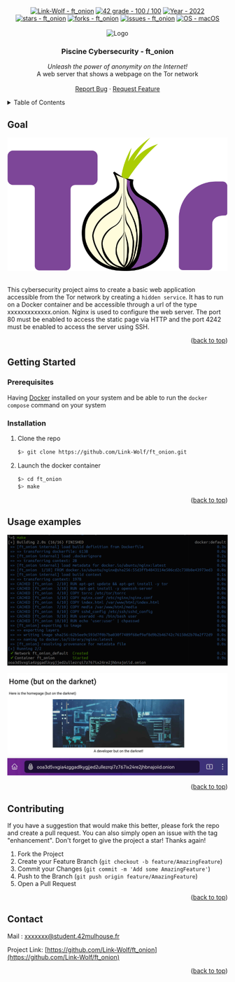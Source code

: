 <div id="top"></div>

<div align="center">
 <a href="https://github.com/Link-Wolf/ft_onion" title="Go to GitHub repo"><img src="https://img.shields.io/static/v1?label=Link-Wolf&message=ft_onion&color=blue&logo=github&style=for-the-badge" alt="Link-Wolf - ft_onion"></a>
 <a href="https://"><img src="https://img.shields.io/badge/42_grade-100%2F_100-brightgreen?style=for-the-badge" alt="42 grade - 100 / 100"></a>
 <a href="https://"><img src="https://img.shields.io/badge/Year-2022-ffad9b?style=for-the-badge" alt="Year - 2022"></a>
 <a href="https://github.com/Link-Wolf/ft_onion/stargazers"><img src="https://img.shields.io/github/stars/Link-Wolf/ft_onion?style=for-the-badge&color=yellow" alt="stars - ft_onion"></a>
 <a href="https://github.com/Link-Wolf/ft_onion/network/members"><img src="https://img.shields.io/github/forks/Link-Wolf/ft_onion?style=for-the-badge&color=lightgray" alt="forks - ft_onion"></a>
 <a href="https://github.com/Link-Wolf/ft_onion/issues"><img src="https://img.shields.io/github/issues/Link-Wolf/ft_onion?style=for-the-badge&color=orange" alt="issues - ft_onion"></a>
 <a href="https://www.apple.com/macos/" title="Go to Apple homepage"><img src="https://img.shields.io/badge/OS-macOS-blue?logo=apple&logoColor=white&style=for-the-badge&color=9cf" alt="OS - macOS"></a>
</div>

<!-- PROJECT LOGO -->
<br />
<div align="center">
  <a>
    <img src="https://www.42mulhouse.fr/wp-content/uploads/2022/06/logo-42-Mulhouse-white.svg" alt="Logo" width="192" height="80">
  </a>

  <h3 align="center">Piscine Cybersecurity - ft_onion</h3>

  <p align="center">
   <em>Unleash the power of anonymity on the Internet!</em><br/>
    A web server that shows a webpage on the Tor network 
    <br />
    <br />
    <a href="https://github.com/Link-Wolf/ft_onion/issues">Report Bug</a>
    ·
    <a href="https://github.com/Link-Wolf/ft_onion/issues">Request Feature</a>
  </p>
</div>

<!-- TABLE OF CONTENTS -->
<details>
  <summary>Table of Contents</summary>
  <ol>
    <li>
      <a href="#goal">Goal</a>
    </li>
    <li>
      <a href="#getting-started">Getting Started</a>
      <ul>
        <li><a href="#prerequisites">Prerequisites</a></li>
        <li><a href="#installation">Installation</a></li>
      </ul>
    </li>
    <li><a href="#usage">Usage</a></li>
    <li><a href="#contributing">Contributing</a></li>
    <li><a href="#contact">Contact</a></li>
  </ol>
</details>

<!-- GOAL -->

## Goal

<div align="center">
  <a>
	<img src="assets/tor_logo.png" alt="ft_onion">
  </a>
</div>
</br>

This cybersecurity project aims to create a basic web application accessible from the Tor network by creating a `hidden service`.
It has to run on a Docker container and be accessible through a url of the type xxxxxxxxxxxxx.onion.
Nginx is used to configure the web server.
The port 80 must be enabled to access the static page via HTTP and the port 4242 must be enabled to access the server using SSH.

<p align="right">(<a href="#top">back to top</a>)</p>

<!-- GETTING STARTED -->

## Getting Started

### Prerequisites

Having [Docker](https://docker.com) installed on your system and be able to run the `docker compose` command on your system

### Installation

1. Clone the repo

    ```sh
    $> git clone https://github.com/Link-Wolf/ft_onion.git
    ```

2. Launch the docker container

    ```sh
    $> cd ft_onion
    $> make
    ```

<p align="right">(<a href="#top">back to top</a>)</p>

<!-- USAGE EXAMPLES -->

## Usage examples

![](assets/terminal.png)

![](assets/web_page.jpg)

<p align="right">(<a href="#top">back to top</a>)</p>

<!-- CONTRIBUTING -->

## Contributing

If you have a suggestion that would make this better, please fork the repo and create a pull request. You can also simply open an issue with the tag "enhancement".
Don't forget to give the project a star! Thanks again!

1. Fork the Project
2. Create your Feature Branch (`git checkout -b feature/AmazingFeature`)
3. Commit your Changes (`git commit -m 'Add some AmazingFeature'`)
4. Push to the Branch (`git push origin feature/AmazingFeature`)
5. Open a Pull Request

<p align="right">(<a href="#top">back to top</a>)</p>

<!-- CONTACT -->

## Contact

Mail : xxxxxxx@student.42mulhouse.fr

Project Link: [https://github.com/Link-Wolf/ft_onion](https://github.com/Link-Wolf/ft_onion)

<p align="right">(<a href="#top">back to top</a>)</p>
